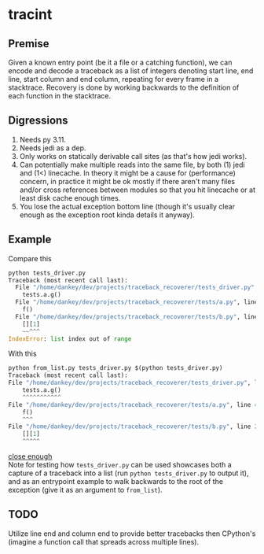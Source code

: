 # tracint

## Premise
Given a known entry point (be it a file or a catching function), we can encode and decode a traceback as a list of integers denoting start line, end line, start column and end column, repeating for every frame in a stacktrace.
Recovery is done by working backwards to the definition of each function in the stacktrace.

## Digressions
1. Needs py 3.11.
2. Needs jedi as a dep.
3. Only works on statically derivable call sites (as that's how jedi works).
4. Can potentially make multiple reads into the same file, by both (1) jedi and (1<) linecache. In theory it might be a cause for (performance) concern, in practice it might be ok mostly if there aren't many files and/or cross references between modules so that you hit linecache or at least disk cache enough times.
5. You lose the actual exception bottom line (though it's usually clear enough as the exception root kinda details it anyway).


## Example
Compare this
``` python
python tests_driver.py
Traceback (most recent call last):
  File "/home/dankey/dev/projects/traceback_recoverer/tests_driver.py", line 4, in <module>
    tests.a.g()
  File "/home/dankey/dev/projects/traceback_recoverer/tests/a.py", line 4, in g
    f()
  File "/home/dankey/dev/projects/traceback_recoverer/tests/b.py", line 2, in f
    [][1]
    ~~^^^
IndexError: list index out of range
```

With this

``` python
python from_list.py tests_driver.py $(python tests_driver.py)
Traceback (most recent call last):
File "/home/dankey/dev/projects/traceback_recoverer/tests_driver.py", line 5, in <module> 
    tests.a.g()
    ^^^^^^^^^^^
File "/home/dankey/dev/projects/traceback_recoverer/tests/a.py", line 4, in g 
    f()
    ^^^
File "/home/dankey/dev/projects/traceback_recoverer/tests/b.py", line 2, in f 
    [][1]
    ^^^^^
```
[close enough](https://i.kym-cdn.com/entries/icons/original/000/028/021/work.jpg)\
Note for testing how `tests_driver.py` can be used showcases both a capture of a traceback into a list (run `python tests_driver.py` to output it), and as an entrypoint example to walk backwards to the root of the exception (give it as an argument to `from_list`).

## TODO
Utilize line end and column end to provide better tracebacks then CPython's (imagine a function call that spreads across multiple lines).
